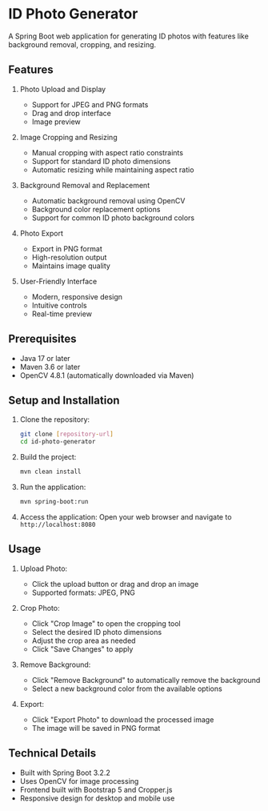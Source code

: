 # ID Photo Generator

A Spring Boot web application for generating ID photos with features like background removal, cropping, and resizing.

## Features

1. Photo Upload and Display
   - Support for JPEG and PNG formats
   - Drag and drop interface
   - Image preview

2. Image Cropping and Resizing
   - Manual cropping with aspect ratio constraints
   - Support for standard ID photo dimensions
   - Automatic resizing while maintaining aspect ratio

3. Background Removal and Replacement
   - Automatic background removal using OpenCV
   - Background color replacement options
   - Support for common ID photo background colors

4. Photo Export
   - Export in PNG format
   - High-resolution output
   - Maintains image quality

5. User-Friendly Interface
   - Modern, responsive design
   - Intuitive controls
   - Real-time preview

## Prerequisites

- Java 17 or later
- Maven 3.6 or later
- OpenCV 4.8.1 (automatically downloaded via Maven)

## Setup and Installation

1. Clone the repository:
   ```bash
   git clone [repository-url]
   cd id-photo-generator
   ```

2. Build the project:
   ```bash
   mvn clean install
   ```

3. Run the application:
   ```bash
   mvn spring-boot:run
   ```

4. Access the application:
   Open your web browser and navigate to `http://localhost:8080`

## Usage

1. Upload Photo:
   - Click the upload button or drag and drop an image
   - Supported formats: JPEG, PNG

2. Crop Photo:
   - Click "Crop Image" to open the cropping tool
   - Select the desired ID photo dimensions
   - Adjust the crop area as needed
   - Click "Save Changes" to apply

3. Remove Background:
   - Click "Remove Background" to automatically remove the background
   - Select a new background color from the available options

4. Export:
   - Click "Export Photo" to download the processed image
   - The image will be saved in PNG format

## Technical Details

- Built with Spring Boot 3.2.2
- Uses OpenCV for image processing
- Frontend built with Bootstrap 5 and Cropper.js
- Responsive design for desktop and mobile use
